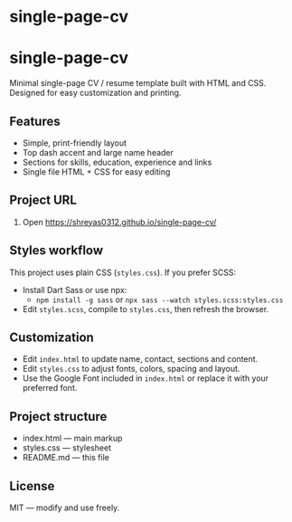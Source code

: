 # single-page-cv
# single-page-cv

Minimal single-page CV / resume template built with HTML and CSS. Designed for easy customization and printing.

## Features
- Simple, print-friendly layout
- Top dash accent and large name header
- Sections for skills, education, experience and links
- Single file HTML + CSS for easy editing

## Project URL
1. Open https://shreyas0312.github.io/single-page-cv/

## Styles workflow
This project uses plain CSS (`styles.css`). If you prefer SCSS:
- Install Dart Sass or use npx:
  - `npm install -g sass` or `npx sass --watch styles.scss:styles.css`
- Edit `styles.scss`, compile to `styles.css`, then refresh the browser.

## Customization
- Edit `index.html` to update name, contact, sections and content.
- Edit `styles.css` to adjust fonts, colors, spacing and layout.
- Use the Google Font included in `index.html` or replace it with your preferred font.

## Project structure
- index.html — main markup
- styles.css — stylesheet
- README.md — this file

## License
MIT — modify and use freely.
